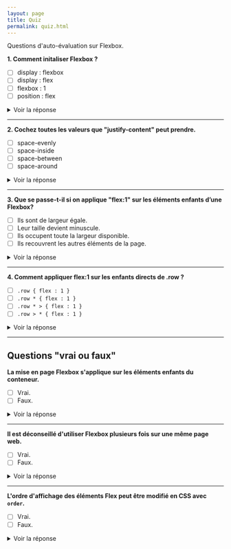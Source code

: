 ```yaml
---
layout: page
title: Quiz
permalink: quiz.html
---
```


Questions d'auto-évaluation sur Flexbox.

**1. Comment initaliser Flexbox ?**

- [ ] display : flexbox
- [ ] display : flex
- [ ] flexbox : 1
- [ ] position : flex

<details>
  <summary>Voir la réponse</summary>
  <p><code>display : flex</code> permet d'initialiser Flexbox.</p>
</details>

---

**2. Cochez toutes les valeurs que "justify-content" peut prendre.**

- [ ] space-evenly
- [ ] space-inside
- [ ] space-between
- [ ] space-around

<details>
  <summary>Voir la réponse</summary>
  <p>Les trois valeurs d'espacement possibles sont:<br> 
  <code>space-between</code>, <code>space-around</code>, <code>space-evenly</code>. Voir <a href="proprietes.html">propriétés</a>.</p>
  <p>La valeur <code>space-inside</code> n'existe pas.</p>
</details>

---

**3. Que se passe-t-il si on applique "flex:1" sur les éléments enfants d’une Flexbox?**

- [ ] Ils sont de largeur égale.
- [ ] Leur taille devient minuscule.
- [ ] Ils occupent toute la largeur disponible.
- [ ] Ils recouvrent les autres éléments de la page.

<details>
  <summary>Voir la réponse</summary>
  <p>1 et 3 sont justes.</p>
  <p>Leur largeur sera égale, et remplira l'espace disponible. Voir <a href="methode-simple.html">méthode simple</a> / <a href=https://cours-web.ch/css/selectors.html">sélecteurs CSS</a>.</p>
</details>

---

**4. Comment appliquer flex:1 sur les enfants directs de .row ?**

- [ ] `.row { flex : 1 }`
- [ ] `.row * { flex : 1 }`
- [ ] `.row * > { flex : 1 }`
- [ ] `.row > * { flex : 1 }`

<details>
  <summary>Voir la réponse</summary>
  <p>La réponse 4 est juste. Voir <a href="methode-simple.html">méthode simple</a>.</p>
</details>

---

## Questions "vrai ou faux"

**La mise en page Flexbox s'applique sur les éléments enfants du conteneur.**

- [ ] Vrai.
- [ ] Faux.

<details>
  <summary>Voir la réponse</summary>
  <p>Vrai.</p>
</details>

---

**Il est déconseillé d'utiliser Flexbox plusieurs fois sur une même page web.**

- [ ] Vrai.
- [ ] Faux.

<details>
  <summary>Voir la réponse</summary>
  <p>Faux. Il n'y a aucun problème à l'utiliser plusieurs fois sur une page.</p>
</details>

---

**L'ordre d'affichage des éléments Flex peut être modifié en CSS avec `order`.**

- [ ] Vrai.
- [ ] Faux.

<details>
  <summary>Voir la réponse</summary>
  <p>Vrai.</p>
</details>
